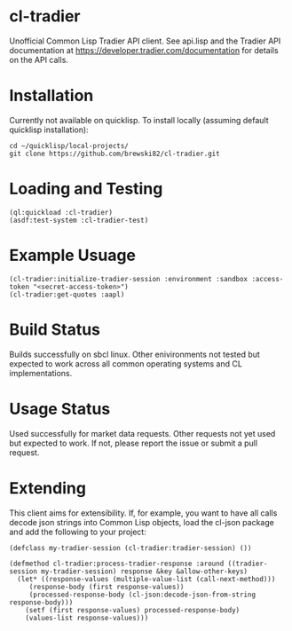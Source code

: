 # cl-tradier
Unofficial Common Lisp Tradier API client. See api.lisp and the Tradier API documentation at https://developer.tradier.com/documentation for details on the API calls.
# Installation
Currently not available on quicklisp. To install locally (assuming default quicklisp installation):
```
cd ~/quicklisp/local-projects/
git clone https://github.com/brewski82/cl-tradier.git
```
# Loading and Testing
```
(ql:quickload :cl-tradier)
(asdf:test-system :cl-tradier-test)
```
# Example Usuage
```
(cl-tradier:initialize-tradier-session :environment :sandbox :access-token "<secret-access-token>")
(cl-tradier:get-quotes :aapl)
```
# Build Status
Builds successfully on sbcl linux. Other enivironments not tested but expected to work across all common operating systems and CL implementations.
# Usage Status
Used successfully for market data requests. Other requests not yet used but expected to work. If not, please report the issue or submit a pull request.
# Extending
This client aims for extensibility. If, for example, you want to have all calls decode json strings into Common Lisp objects, load the cl-json package and add the following to your project:
```
(defclass my-tradier-session (cl-tradier:tradier-session) ())

(defmethod cl-tradier:process-tradier-response :around ((tradier-session my-tradier-session) response &key &allow-other-keys)
  (let* ((response-values (multiple-value-list (call-next-method)))
	 (response-body (first response-values))
	 (processed-response-body (cl-json:decode-json-from-string response-body)))
    (setf (first response-values) processed-response-body)
    (values-list response-values)))
```
